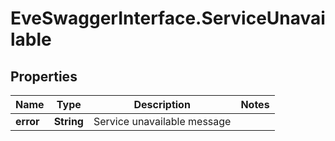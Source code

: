 # EveSwaggerInterface.ServiceUnavailable

## Properties
Name | Type | Description | Notes
------------ | ------------- | ------------- | -------------
**error** | **String** | Service unavailable message | 


